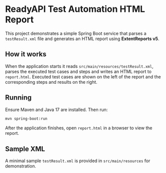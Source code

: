 # ReadyAPI Test Automation HTML Report

This project demonstrates a simple Spring Boot service that parses a `testResult.xml` file and generates an HTML report using **ExtentReports v5**.

## How it works

When the application starts it reads `src/main/resources/testResult.xml`, parses the executed test cases and steps and writes an HTML report to `report.html`. Executed test cases are shown on the left of the report and the corresponding steps and results on the right.

## Running

Ensure Maven and Java 17 are installed. Then run:

```bash
mvn spring-boot:run
```

After the application finishes, open `report.html` in a browser to view the report.

## Sample XML

A minimal sample `testResult.xml` is provided in `src/main/resources` for demonstration.
